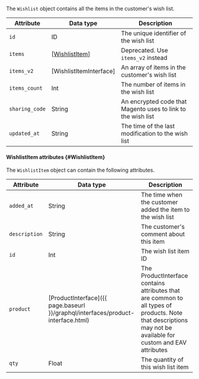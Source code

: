 The `Wishlist` object contains all the items in the customer's wish list.

Attribute | Data type | Description
--- | --- | ---
`id` | ID | The unique identifier of the wish list
`items` | [[WishlistItem](#WishlistItem)] | Deprecated. Use `items_v2` instead
`items_v2` | [WishlistItemInterface] | An array of items in the customer's wish list
`items_count` | Int | The number of items in the wish list
`sharing_code` | String | An encrypted code that Magento uses to link to the wish list
`updated_at` | String | The time of the last modification to the wish list

#### WishlistItem attributes {#WishlistItem}

The `WishlistItem` object can contain the following attributes.

Attribute | Data type | Description
--- | --- | ---
`added_at` | String | The time when the customer added the item to the wish list
`description` | String | The customer's comment about this item
`id` | Int | The wish list item ID
`product` | [ProductInterface]({{ page.baseurl }}/graphql/interfaces/product-interface.html) | The ProductInterface contains attributes that are common to all types of products. Note that descriptions may not be available for custom and EAV attributes
`qty` | Float | The quantity of this wish list item
